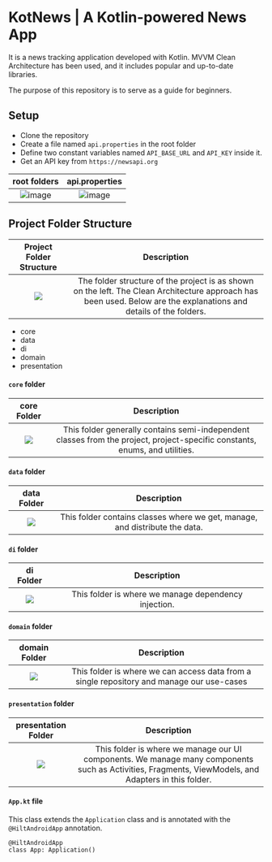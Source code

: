 
# KotNews | A Kotlin-powered News App

It is a news tracking application developed with Kotlin. MVVM Clean Architecture has been used, and it includes popular and up-to-date libraries.

The purpose of this repository is to serve as a guide for beginners.

## Setup

* Clone the repository
* Create a file named ```api.properties``` in the root folder
* Define two constant variables named ```API_BASE_URL``` and ```API_KEY``` inside it.
* Get an API key from ```https://newsapi.org```

root folders | api.properties 
:-------------------------------------:|:-------------------------------------:
![image](https://user-images.githubusercontent.com/50443794/221001960-c3f468ab-bf9b-4746-be5e-afc53d3803f2.png) | ![image](https://user-images.githubusercontent.com/50443794/221002956-c2f09b7d-2ad9-48b4-8aca-9f0ecc4b6f2e.png)
 
## Project Folder Structure

Project Folder Structure | Description
:-------------------------------------:|:-------------------------------------:
![](https://user-images.githubusercontent.com/50443794/221004505-0f6c3e97-8b9e-4c2d-990d-b78ccd65a1ab.png) | The folder structure of the project is as shown on the left. The Clean Architecture approach has been used. Below are the explanations and details of the folders.

* core
* data
* di
* domain
* presentation


#### ```core``` folder

core Folder | Description
:-------------------------------------:|:-------------------------------------:
![](https://user-images.githubusercontent.com/50443794/221006278-e8619d3e-beaf-4e78-bb8e-561d2ff882d1.png) | This folder generally contains semi-independent classes from the project, project-specific constants, enums, and utilities.


#### ```data``` folder

data Folder | Description
:-------------------------------------:|:-------------------------------------:
![](https://user-images.githubusercontent.com/50443794/221006548-8a27a7fb-57c3-4a4e-985e-4ac7f74d2fbc.png) | This folder contains classes where we get, manage, and distribute the data.


#### ```di``` folder

di Folder | Description
:-------------------------------------:|:-------------------------------------:
![](https://user-images.githubusercontent.com/50443794/221006851-644f0a54-38d3-46ff-a58d-ab2012d48185.png) | This folder is where we manage dependency injection.

#### ```domain``` folder

domain Folder | Description
:-------------------------------------:|:-------------------------------------:
![](https://user-images.githubusercontent.com/50443794/221007784-ddd7bf1c-fb15-407f-bba2-25162d077097.png) | This folder is where we can access data from a single repository and manage our use-cases

#### ```presentation``` folder

presentation Folder | Description
:-------------------------------------:|:-------------------------------------:
![](https://user-images.githubusercontent.com/50443794/221008246-c5117d93-7fa3-40da-a88c-c55070f6d66e.png) | This folder is where we manage our UI components. We manage many components such as Activities, Fragments, ViewModels, and Adapters in this folder.

#### ```App.kt``` file

This class extends the ```Application``` class and is annotated with the ```@HiltAndroidApp``` annotation.

```
@HiltAndroidApp
class App: Application()
```
